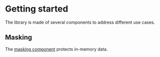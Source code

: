 # Getting started
The library is made of several components to address different use cases.

## Masking
The [masking component] protects in-memory data.

[masking component]: masking
